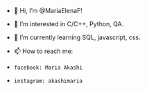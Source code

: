 - 👋 Hi, I’m @MariaElenaF!
- 👀 I’m interested in C/C++, Python, QA.
- 🌱 I’m currently learning SQL, javascript, css.

- 📫 How to reach me: 
-     facebook: Maria Akashi
-     instagram: akashimaria

<!---
MariaElenaF/MariaElenaF is a ✨ special ✨ repository because its `README.md` (this file) appears on your GitHub profile.
You can click the Preview link to take a look at your changes.
--->
